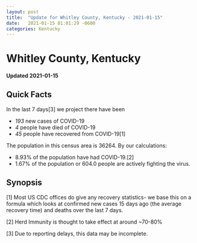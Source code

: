 ```yaml
---
layout: post
title:  "Update for Whitley County, Kentucky - 2021-01-15"
date:   2021-01-15 01:01:29 -0600
categories: Kentucky
---
```


# Whitley County, Kentucky
#### Updated 2021-01-15

## Quick Facts

In the last 7 days[3] we project there have been
- *193* new cases of COVID-19
- *4* people have died of COVID-19
- *45* people have recovered from COVID-19[1]

The population in this census area is 36264. By our calculations:
- 8.93% of the population have had COVID-19.[2]
- 1.67% of the population or 604.0 people are actively fighting the virus.

## Synopsis




[1] Most US CDC offices do give any recovery statistics- we base this on a formula which looks at confirmed new cases
15 days ago (the average recovery time) and deaths over the last 7 days.

[2] Herd Immunity is thought to take effect at around ~70-80%

[3] Due to reporting delays, this data may be incomplete.
 
    